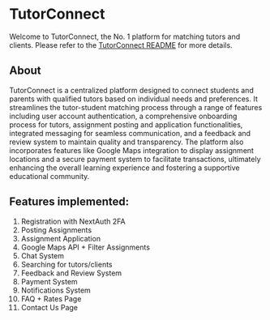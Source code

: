 # TutorConnect
Welcome to TutorConnect, the No. 1 platform for matching tutors and clients.
Please refer to the [TutorConnect README](https://docs.google.com/document/d/1rj6MWFLKFyx1OSHklbfvJHT1SNxgvtb6uzkBuf5D2Jo/edit?usp=sharing) for more details. 

## About
TutorConnect is a centralized platform designed to connect students and parents with qualified tutors based on individual needs and preferences. It streamlines the tutor-student matching process through a range of features including user account authentication, a comprehensive onboarding process for tutors, assignment posting and application functionalities, integrated messaging for seamless communication, and a feedback and review system to maintain quality and transparency. The platform also incorporates features like Google Maps integration to display assignment locations and a secure payment system to facilitate transactions, ultimately enhancing the overall learning experience and fostering a supportive educational community.

## Features implemented:
1. Registration with NextAuth 2FA
2. Posting Assignments
3. Assignment Application
4. Google Maps API + Filter Assignments
5. Chat System
6. Searching for tutors/clients
7. Feedback and Review System
8. Payment System
9. Notifications System
10. FAQ + Rates Page
11. Contact Us Page

